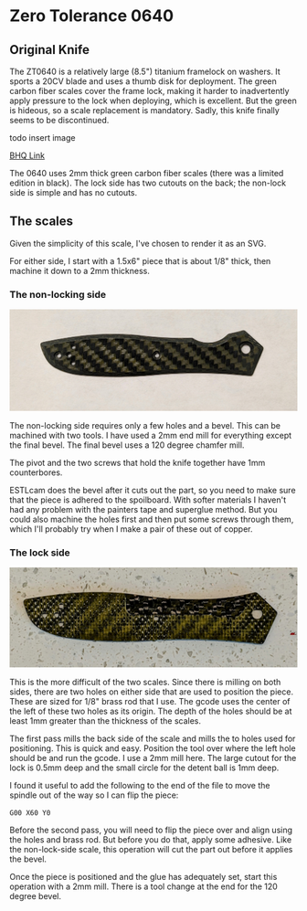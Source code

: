 # Zero Tolerance 0640

## Original Knife

The ZT0640 is a relatively large (8.5") titanium framelock on washers. It sports a 20CV blade and
uses a thumb disk for deployment. The green carbon fiber scales cover the frame lock, making it harder
to inadvertently apply pressure to the lock when deploying, which is excellent. But the green is 
hideous, so a scale replacement is mandatory. Sadly, this knife finally seems to be discontinued.

todo insert image

[BHQ Link](https://www.bladehq.com/item--Zero-Tolerance-Emerson-0640-Folding--92047)

The 0640 uses 2mm thick green carbon fiber scales (there was a limited edition in black). The lock
side has two cutouts on the back; the non-lock side is simple and has no cutouts. 

## The scales

Given the simplicity of this scale, I've chosen to render it as an SVG. 

For either side, I start with a 1.5x6" piece that is about 1/8" thick, then
machine it down to a 2mm thickness.

### The non-locking side

![Front of stock scale](/zt-0640/images/zt640-front.jpg)

The non-locking side requires only a few holes and a bevel. This can 
be machined with two tools. I have used a 2mm end mill for everything except
the final bevel. The final bevel uses a 120 degree chamfer mill.

The pivot and the two screws that hold the knife together have 1mm counterbores.

ESTLcam does the bevel after it cuts out the part, so you need to make sure
that the piece is adhered to the spoilboard. With softer materials I haven't 
had any problem with the painters tape and superglue method. But you could
also machine the holes first and then put some screws through them, which
I'll probably try when I make a pair of these out of copper.

### The lock side

![Back of lock-side scale](/zt-0640/images/zt640-lockside-back.jpg)

This is the more difficult of the two scales. Since there is milling
on both sides, there are two holes on either side that are used to 
position the piece. These are sized for 1/8" brass rod that I use. 
The gcode uses the center of the left of these two holes as its origin.
The depth of the holes should be at least 1mm greater than the thickness
of the scales. 

The first pass mills the back side of the scale and mills the to holes
used for positioning. This is quick and easy. Position the tool over
where the left hole should be and run the gcode. I use a 2mm mill here.
The large cutout for the lock is 0.5mm deep and the small circle for
the detent ball is 1mm deep.

I found it useful to add the following to the end of the file to move
the spindle out of the way so I can flip the piece:

```
G00 X60 Y0
```

Before the second pass, you will need to flip the piece over and align
using the holes and brass rod. But before you do that, apply some adhesive.
Like the non-lock-side scale, this operation will cut the part out before it 
applies the bevel.

Once the piece is positioned and the glue has adequately set, start this
operation with a 2mm mill. There is a tool change at the end for the 120
degree bevel.